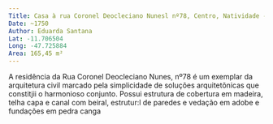```yaml
---
Title: Casa à rua Coronel Deocleciano Nunesl nº78, Centro, Natividade - TO
Date: ~1750
Author: Eduarda Santana
Lat: -11.706504
Long: -47.725884
Area: 165,45 m²
---
```


A residência da Rua Coronel Deocleciano Nunes, nº78 é um exemplar da arquitetura civil marcado pela simplicidade de soluções arquitetõnicas que constitjii o harmonioso conjunto. Possui estrutura de cobertura em madeira, telha capa e canal com beiral, estrutur:l de paredes e vedação em adobe e fundações em pedra canga

